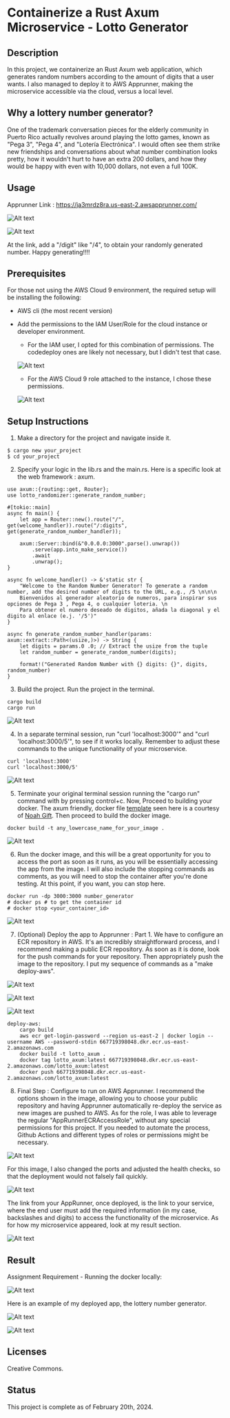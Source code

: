 # Containerize a Rust Axum Microservice - Lotto Generator


## Description
In this project, we containerize an Rust Axum web application, which generates random numbers according to the amount of digits that a user wants. I also managed to deploy it to AWS Apprunner, making the microservice accessible via the cloud, versus a local level.

## Why a lottery number generator?

One of the trademark conversation pieces for the elderly community in Puerto Rico actually revolves around playing the lotto games, known as "Pega 3", "Pega 4", and "Lotería Electrónica". I would often see them strike new friendships and conversations about what number combination looks pretty, how it wouldn't hurt to have an extra 200 dollars, and how they would be happy with even with 10,000 dollars, not even a full 100K. 

## Usage

Apprunner Link : https://ja3mrdz8ra.us-east-2.awsapprunner.com/

![Alt text](image-1.png)

![Alt text](image.png)

At the link, add a "/digit" like "/4", to obtain your randomly generated number. Happy generating!!!!

## Prerequisites
For those not using the AWS Cloud 9 environment, the required setup will be installing the following:

* AWS cli (the most recent version)

* Add the permissions to the IAM User/Role for the cloud instance or developer environment. 

    * For the IAM user, I opted for this combination of permissions. The codedeploy ones are likely not necessary, but I didn't test that case.

    ![Alt text](image-3.png)

    * For the AWS Cloud 9 role attached to the instance, I chose these permissions.

    ![Alt text](image-2.png)

## Setup Instructions

1. Make a directory for the project and navigate inside it.
```
$ cargo new your_project
$ cd your_project
```
2. Specify your logic in the lib.rs and the main.rs. Here is a specific look at the web framework : axum.
```
use axum::{routing::get, Router};
use lotto_randomizer::generate_random_number;

#[tokio::main]
async fn main() {
    let app = Router::new().route("/", get(welcome_handler)).route("/:digits", get(generate_random_number_handler));

    axum::Server::bind(&"0.0.0.0:3000".parse().unwrap())
        .serve(app.into_make_service())
        .await
        .unwrap();
}

async fn welcome_handler() -> &'static str {
    "Welcome to the Random Number Generator! To generate a random number, add the desired number of digits to the URL, e.g., /5 \n\n\n
    Bienvenidos al generador aleatorio de numeros, para inspirar sus opciones de Pega 3 , Pega 4, o cualquier loteria. \n 
    Para obtener el numero deseado de digitos, añada la diagonal y el digito al enlace (e.j. '/5')"
}

async fn generate_random_number_handler(params: axum::extract::Path<(usize,)>) -> String {
    let digits = params.0 .0; // Extract the usize from the tuple
    let random_number = generate_random_number(digits);

    format!("Generated Random Number with {} digits: {}", digits, random_number)
}
```
3. Build the project. Run the project in the terminal. 
```
cargo build
cargo run
```
![Alt text](image-4.png)

4. In a separate terminal session, run "curl 'localhost:3000'" and "curl 'localhost:3000/5'", to see if it works locally. Remember to adjust these commands to the unique functionality of your microservice. 
```
curl 'localhost:3000'
curl 'localhost:3000/5'
```
![Alt text](image-5.png)

5. Terminate your original terminal session running the "cargo run" command with by pressing control+c. Now, Proceed to building your docker. The axum friendly, docker file [template](https://gitlab.com/dukeaiml/duke-coursera-labs/rust-axum-greedy-coin-microservice/-/blob/main/Dockerfile?ref_type=heads) seen here is a courtesy of [Noah Gift](https://noahgift.com/). Then proceed to build the docker image. 
```
docker build -t any_lowercase_name_for_your_image .
```
![Alt text](image-6.png)

6. Run the docker image, and this will be a great opportunity for you to access the port as soon as it runs, as you will be essentially accessing the app from the image. I will also include the stopping commands as comments, as you will need to stop the container after you're done testing. At this point, if you want, you can stop here. 
```
docker run -dp 3000:3000 number_generator
# docker ps # to get the container id
# docker stop <your_container_id>
```
![Alt text](image-7.png)

7. (Optional) Deploy the app to Apprunner : Part 1. We have to configure an ECR repository in AWS. It's an incredibly straightforward process, and I recommend making a public ECR repository. As soon as it is done, look for the push commands for your repository. Then appropriately push the image to the repository. I put my sequence of commands as a "make deploy-aws".

![Alt text](image-8.png)

![Alt text](image-9.png)

![Alt text](image-10.png)

```
deploy-aws:
	cargo build
	aws ecr get-login-password --region us-east-2 | docker login --username AWS --password-stdin 667719398048.dkr.ecr.us-east-2.amazonaws.com
	docker build -t lotto_axum .
	docker tag lotto_axum:latest 667719398048.dkr.ecr.us-east-2.amazonaws.com/lotto_axum:latest
	docker push 667719398048.dkr.ecr.us-east-2.amazonaws.com/lotto_axum:latest
```

8. Final Step :  Configure to run on AWS Apprunner. I recommend the options shown in the image, allowing you to choose your public repository and having Apprunner automatically re-deploy the service as new images are pushed to AWS. As for the role, I was able to leverage the regular "AppRunnerECRAccessRole", without any special permissions for this project. If you needed to automate the process, Github Actions and different types of roles or permissions might be necessary.  

![Alt text](image-12.png)

For this image, I also changed the ports and adjusted the health checks, so that the deployment would not falsely fail quickly.

![Alt text](image-11.png)

The link from your AppRunner, once deployed, is the link to your service, where the end user must add the required information (in my case, backslashes and digits) to access the functionality of the microservice. As for how my microservice appeared, look at my result section.

![Alt text](image-13.png)

## Result

Assignment Requirement - Running the docker locally:

![Alt text](image-7.png)

Here is an example of my deployed app, the lottery number generator.

![Alt text](image-15.png)

![Alt text](image-16.png)

## Licenses
Creative Commons.

## Status
This project is complete as of February 20th, 2024.